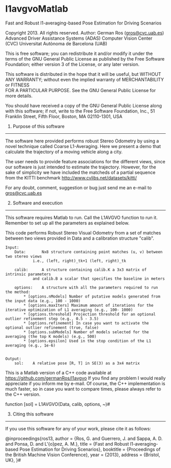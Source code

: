 ﻿l1avgvoMatlab
=============

Fast and Robust l1-averaging-based Pose Estimation for Driving Scenarios

 Copyright 2013. All rights reserved.
 Author: German Ros (gros@cvc.uab.es)
         Advanced Driver Assistance Systems (ADAS)
         Computer Vision Center (CVC)
	  Universitat Autònoma de Barcelona (UAB)

 This is free software; you can redistribute it and/or modify it under the
 terms of the GNU General Public License as published by the Free Software
 Foundation; either version 3 of the License, or any later version.

 This software is distributed in the hope that it will be useful, but WITHOUT
 ANY WARRANTY; without even the implied warranty of MERCHANTABILITY or FITNESS     
 FOR A PARTICULAR PURPOSE. See the GNU General Public License for more details.

 You should have received a copy of the GNU General Public License along with
 this software; if not, write to the Free Software Foundation, Inc., 51 Franklin
 Street, Fifth Floor, Boston, MA 02110-1301, USA 



1. Purpose of this software
----------------------------

The software here provided performs robust Stereo Odometry 
by using a novel technique called Coarse L1-Averaging.
Here we present a demo that calculate the trajectory of a moving
vehicle along a city. 

The user needs to provide feature associations for the different views, since
our software is just intended to estimate the trajectory. However, for the sake
of simplicity we have included the matcheds of a partial sequence from the KITTI
benchmark http://www.cvlibs.net/datasets/kitti/

For any doubt, comment, suggestion or bug just send me an e-mail to gros@cvc.uab.es

2. Software and execution
--------------------------------------
This software requires Matlab to run. Call the L1AVGVO function to run it.
Remember to set up all the parameters as explained below.

 This code performs Robust Stereo Visual Odometry from a set of
 matches between two views provided in Data and a calibration structure "calib".

 	Input:
		Data: 		Nx8 structure containing point matches (u, v) between two stereo views
				i.e., (left, right)_tk+1 (left, right)_tk

		calib:  	A structure containing calib.K a 3x3 matrix of intrinsic parameters
				and calib.B a scalar that specifies the baseline in meters

		options:	A structure with all the parameters required to run the method:
			* [options.nModels] Number of putative models generated from the input data (e.g., 100 - 1000)
			* [options.maxIters] Maximum amount of iterations for the iterative optimization of L1 averaging (e.g., 100- 1000)
			* [options.threshold] Projection threshold for an optional outlier refinement step (e.g., 0.5 - 3.5)	
			* [options.refinement] In case you want to activate the optional outlier refinement (true, false)
			* [options.subModels] Number of models selected for the averaging (the top K models) (e.g., 500)
			* [options.epsilon] Used in the stop condition of the L1 averaging (e.g., 1e-6)


	Output:
		sol:	A relative pose [R, T] in SE(3) as a 3x4 matrix


 This is a Matlab version of a C++ code available at https://github.com/germanRos/l1avgvo
 If you find any problem I would really appreciate if you inform me by e-mail.
 Of course, the C++ implementation is much faster, so in case you want to compare times, please
 always refer to the C++ version.


function [sol] = L1AVGVO(Data, calib, options, ~)#



3. Citing this software
------------------------

If you use this software for any of your work, please cite it as follows:

@inproceedings{ros13,
 author = {Ros, G. and Guerrero, J. and Sappa, A. D. and Ponsa, D. and L\'{o}pez, A. M.},
 title = {Fast and Robust l1-averaging-based Pose Estimation for Driving Scenarios},
 booktitle = {Proceedings of the British Machine Vision Conference},
 year = {2013},
 address = {Bristol, UK},
}#
